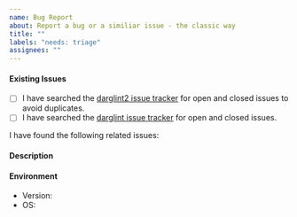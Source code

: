 ```yaml
---
name: Bug Report
about: Report a bug or a similiar issue - the classic way
title: ""
labels: "needs: triage"
assignees: ""
---
```


<!--
Thank you for reporting an issue. Please fill out the below template with
as much detail as possible. Incomplete bug reports are likely to be closed
without comment.

If you want to suggest a feature, please use our
[Feature Request template](https://github.com/akaihola/darglint2/issues/new?template=feature_request.md)
instead.
-->

#### Existing Issues

<!--
Please  do not create a new issue for a problem that was already reported but use the existing thread.
However issues that only exist in the original [darglint](https://github.com/terrencepreilly/darglint)
repository may be reported again in this one.
Please link all issues that might relate to this report below.
-->

-   [ ] I have searched the [darglint2 issue tracker](https://github.com/akaihola/darglint2/issues?q=is%3Aissue) for open and closed issues to avoid duplicates.
-   [ ] I have searched the [darglint issue tracker](https://github.com/terrencepreilly/darglint/issues?q=is%3Aissue) for open and closed issues.

I have found the following related issues:

<!-- E.g.:

- #14
- terrencepreilly/darglint#78

-->

#### Description

<!-- Description
Please describe your issue and its context in a clear and concise way.
Please create a minimal, reproducible example (MRE) that you have actually tested to work.
Please also use a minimal configuration and make sure that you don't overlook any config files in your working directory.
Here are some tips for providing a minimal example: https://stackoverflow.com/help/mcve
Please enclose the minimal example and the corresponding output.

Use code blocks with `py`, `pytb`, `dosini` or `toml` highlighting where applicable.
-->

<!-- E.g.
Steps to reproduce the behavior:
1. Save MRE to `somefile`
2. Run `some command` in bash
3. See error
-->

#### Environment

<!--
Run `darglint2 --version`
Provide the OS where useful (e.g. in case of OSErrors)
-->

-   Version:
-   OS:
